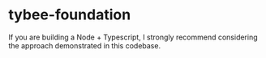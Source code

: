 # tybee-foundation

If you are building a Node + Typescript, I strongly recommend considering the approach demonstrated in this codebase.

